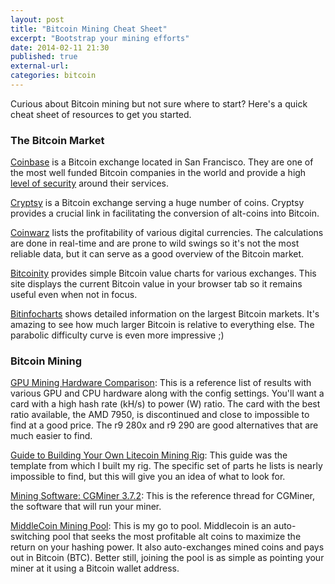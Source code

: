 ```yaml
---
layout: post
title: "Bitcoin Mining Cheat Sheet"
excerpt: "Bootstrap your mining efforts"
date: 2014-02-11 21:30
published: true
external-url:
categories: bitcoin
---
```



Curious about Bitcoin mining but not sure where to start? Here's a quick cheat sheet of resources to get you started.

### The Bitcoin Market

[Coinbase](https://www.coinbase.com/?r=5297831b5446868b09000036) is a Bitcoin exchange located in San Francisco. They are one of the most well funded Bitcoin companies in the world and provide a high [level of security](https://coinbase.com/security) around their services.

[Cryptsy](https://www.cryptsy.com/users/register?refid=105115) is a Bitcoin exchange serving a huge number of coins. Cryptsy provides a crucial link in facilitating the conversion of alt-coins into Bitcoin.

[Coinwarz](http://www.coinwarz.com/Bitcoin) lists the profitability of various digital currencies. The calculations are done in real-time and are prone to wild swings so it's not the most reliable data, but it can serve as a good overview of the Bitcoin market.

[Bitcoinity](http://bitcoinity.org/markets) provides simple Bitcoin value charts for various exchanges. This site displays the current Bitcoin value in your browser tab so it remains useful even when not in focus.

[Bitinfocharts](http://bitinfocharts.com) shows detailed information on the largest Bitcoin markets. It's amazing to see how much larger Bitcoin is relative to everything else. The parabolic difficulty curve is even more impressive ;)

### Bitcoin Mining

[GPU Mining Hardware Comparison](https://litecoin.info/Mining_hardware_comparison): This is a reference list of results with various GPU and CPU hardware along with the config settings. You'll want a card with a high hash rate (kH/s) to power (W) ratio. The card with the best ratio available, the AMD 7950, is discontinued and close to impossible to find at a good price. The r9 280x and r9 290 are good alternatives that are much easier to find.

[Guide to Building Your Own Litecoin Mining Rig](http://www.cryptobadger.com/build-your-own-litecoin-mining-rig): This guide was the template from which I built my rig. The specific set of parts he lists is nearly impossible to find, but this will give you an idea of what to look for.

[Mining Software: CGMiner 3.7.2](https://bitcointalk.org/index.php?topic=28402.0): This is the reference thread for CGMiner, the software that will run your miner.

[MiddleCoin Mining Pool](http://middlecoin2.s3-website-us-west-2.amazonaws.com): This is my go to pool. Middlecoin is an auto-switching pool that seeks the most profitable alt coins to maximize the return on your hashing power. It also auto-exchanges mined coins and pays out in Bitcoin (BTC). Better still, joining the pool is as simple as pointing your miner at it using a Bitcoin wallet address.
